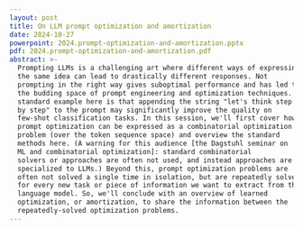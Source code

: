 ```yaml
---
layout: post
title: On LLM prompt optimization and amortization
date: 2024-10-27
powerpoint: 2024.prompt-optimization-and-amortization.pptx
pdf: 2024.prompt-optimization-and-amortization.pdf
abstract: >-
  Prompting LLMs is a challenging art where different ways of expressing
  the same idea can lead to drastically different responses. Not
  prompting in the right way gives suboptimal performance and has led to
  the budding space of prompt engineering and optimization techniques. A
  standard example here is that appending the string "let's think step
  by step" to the prompt may significantly improve the quality on
  few-shot classification tasks. In this session, we'll first cover how
  prompt optimization can be expressed as a combinatorial optimization
  problem (over the token sequence space) and overview the standard
  methods here. (A warning for this audience [the Dagstuhl seminar on
  ML and combinatorial optimization]: standard combinatorial
  solvers or approaches are often not used, and instead approaches are
  specialized to LLMs.) Beyond this, prompt optimization problems are
  often not solved a single time in isolation, but are repeatedly solved
  for every new task or piece of information we want to extract from the
  language model. So, we'll conclude with an overview of learned
  optimization, or amortization, to share the information between the
  repeatedly-solved optimization problems.
---
```

